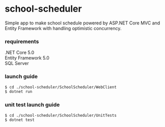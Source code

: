 # school-scheduler


Simple app to make school schedule powered by ASP.NET Core MVC and Entity Framework with handling optimistic concurrency.<br/>


### requirements
.NET Core 5.0<br/>
Entity Framework 5.0 <br/>
SQL Server<br/>



### launch guide
```bash
$ cd ./school-scheduler/SchoolScheduler/WebClient
$ dotnet run
```

### unit test launch guide
```bash
$ cd ./school-scheduler/SchoolScheduler/UnitTests
$ dotnet test
```
